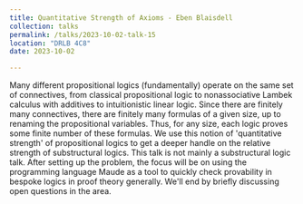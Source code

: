 ```yaml
---
title: Quantitative Strength of Axioms - Eben Blaisdell
collection: talks
permalink: /talks/2023-10-02-talk-15
location: "DRLB 4C8"
date: 2023-10-02

---
```


Many different propositional logics (fundamentally) operate on the same set of connectives, from classical propositional logic to nonassociative Lambek calculus with additives to intuitionistic linear logic.  Since there are finitely many connectives, there are finitely many formulas of a given size, up to renaming the propositional variables.  Thus, for any size, each logic proves some finite number of these formulas.  We use this notion of 'quantitative strength' of propositional logics to get a deeper handle on the relative strength of substructural logics.  This talk is not mainly a substructural logic talk.  After setting up the problem, the focus will be on using the programming language Maude as a tool to quickly check provability in bespoke logics in proof theory generally.  We'll end by briefly discussing open questions in the area.